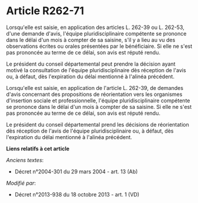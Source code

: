 # Article R262-71

Lorsqu'elle est saisie, en application des articles L. 262-39 ou L. 262-53, d'une demande d'avis, l'équipe pluridisciplinaire
compétente se prononce dans le délai d'un mois à compter de sa saisine, s'il y a lieu au vu des observations écrites ou
orales présentées par le bénéficiaire. Si elle ne s'est pas prononcée au terme de ce délai, son avis est réputé rendu. 

Le président du conseil départemental peut prendre la décision ayant motivé la consultation de l'équipe pluridisciplinaire
dès réception de l'avis ou, à défaut, dès l'expiration du délai mentionné à l'alinéa précédent. 

Lorsqu'elle est saisie, en application de l'article L. 262-39, de demandes d'avis concernant des propositions de
réorientation vers les organismes d'insertion sociale et professionnelle, l'équipe pluridisciplinaire compétente se prononce
dans le délai d'un mois à compter de sa saisine. Si elle ne s'est pas prononcée au terme de ce délai, son avis est réputé
rendu. 

Le président du conseil départemental prend les décisions de réorientation dès réception de l'avis de l'équipe
pluridisciplinaire ou, à défaut, dès l'expiration du délai mentionné à l'alinéa précédent.

**Liens relatifs à cet article**

_Anciens textes_:

  - Décret n°2004-301 du 29 mars 2004 - art. 13 (Ab)

_Modifié par_:

  - Décret n°2013-938 du 18 octobre 2013 - art. 1 (VD)
